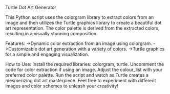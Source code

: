 Turtle Dot Art Generator

This Python script uses the colorgram library to extract colors from an image and then utilizes the Turtle graphics library to create a beautiful dot art representation. The color palette is derived from the extracted colors, resulting in a visually stunning composition.

Features:
->Dynamic color extraction from an image using colorgram.
->Customizable dot art generation with a variety of colors.
->Turtle graphics for a simple and engaging visualization.

How to Use:
Install the required libraries: colorgram, turtle.
Uncomment the code for color extraction if using an image.
Adjust the colour_list with your preferred color palette.
Run the script and watch as Turtle creates a mesmerizing dot art masterpiece.
Feel free to experiment with different images and color schemes to unleash your creativity!
